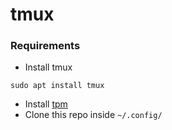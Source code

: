 # tmux

### Requirements

- Install tmux

```
sudo apt install tmux
```

- Install [tpm](https://github.com/tmux-plugins/tpm?tab=readme-ov-file#installation)
- Clone this repo inside `~/.config/`
